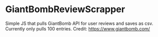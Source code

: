# GiantBombReviewScrapper
 
Simple JS that pulls GiantBomb API for user reviews and saves as csv. Currently only pulls 100 entries.
Credit: https://www.giantbomb.com/
